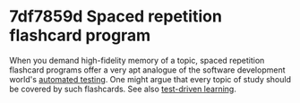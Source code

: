 # 7df7859d Spaced repetition flashcard program

When you demand high-fidelity memory of a topic, spaced repetition flashcard programs
offer a very apt analogue of the software development world's [automated testing](7a2a761d_automated_testing.md). One might argue that every topic of study should
be covered by such flashcards. See also [test-driven learning](233864f3_test_driven_learning.md).